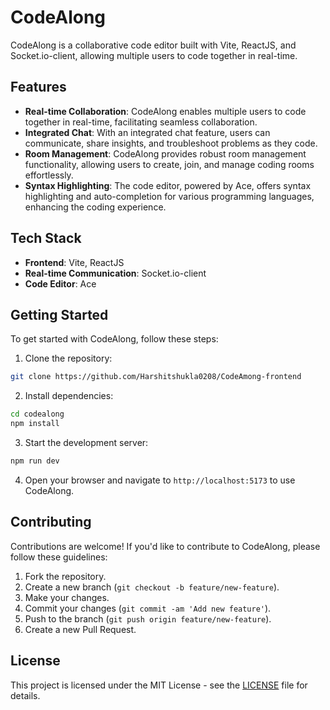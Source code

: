 # CodeAlong

CodeAlong is a collaborative code editor built with Vite, ReactJS, and Socket.io-client, allowing multiple users to code together in real-time.

## Features

- **Real-time Collaboration**: CodeAlong enables multiple users to code together in real-time, facilitating seamless collaboration.
- **Integrated Chat**: With an integrated chat feature, users can communicate, share insights, and troubleshoot problems as they code.
- **Room Management**: CodeAlong provides robust room management functionality, allowing users to create, join, and manage coding rooms effortlessly.
- **Syntax Highlighting**: The code editor, powered by Ace, offers syntax highlighting and auto-completion for various programming languages, enhancing the coding experience.

## Tech Stack

- **Frontend**: Vite, ReactJS
- **Real-time Communication**: Socket.io-client
- **Code Editor**: Ace

## Getting Started

To get started with CodeAlong, follow these steps:

1. Clone the repository:

```bash
git clone https://github.com/Harshitshukla0208/CodeAmong-frontend
```

2. Install dependencies:

```bash
cd codealong
npm install
```

3. Start the development server:

```bash
npm run dev
```

4. Open your browser and navigate to `http://localhost:5173` to use CodeAlong.

## Contributing

Contributions are welcome! If you'd like to contribute to CodeAlong, please follow these guidelines:

1. Fork the repository.
2. Create a new branch (`git checkout -b feature/new-feature`).
3. Make your changes.
4. Commit your changes (`git commit -am 'Add new feature'`).
5. Push to the branch (`git push origin feature/new-feature`).
6. Create a new Pull Request.

## License

This project is licensed under the MIT License - see the [LICENSE](LICENSE) file for details.
